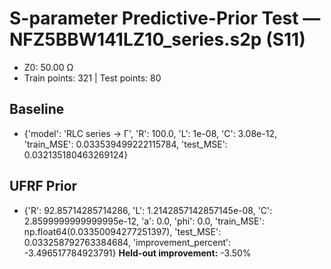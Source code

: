 # S-parameter Predictive-Prior Test — NFZ5BBW141LZ10_series.s2p (S11)
- Z0: 50.00 Ω
- Train points: 321  |  Test points: 80

## Baseline
- {'model': 'RLC series -> Γ', 'R': 100.0, 'L': 1e-08, 'C': 3.08e-12, 'train_MSE': 0.033539499222115784, 'test_MSE': 0.032135180463269124}

## UFRF Prior
- {'R': 92.85714285714286, 'L': 1.2142857142857145e-08, 'C': 2.8599999999999995e-12, 'a': 0.0, 'phi': 0.0, 'train_MSE': np.float64(0.03350094277251397), 'test_MSE': 0.033258792763384684, 'improvement_percent': -3.496517784923791}
**Held-out improvement:** -3.50%